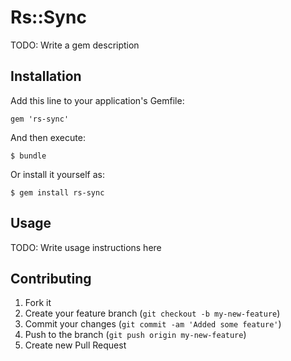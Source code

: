 # Rs::Sync

TODO: Write a gem description

## Installation

Add this line to your application's Gemfile:

    gem 'rs-sync'

And then execute:

    $ bundle

Or install it yourself as:

    $ gem install rs-sync

## Usage

TODO: Write usage instructions here

## Contributing

1. Fork it
2. Create your feature branch (`git checkout -b my-new-feature`)
3. Commit your changes (`git commit -am 'Added some feature'`)
4. Push to the branch (`git push origin my-new-feature`)
5. Create new Pull Request
